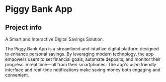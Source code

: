 # Piggy Bank App

## Project info

A Smart and Interactive Digital Savings Solution.

The Piggy Bank App is a streamlined and intuitive digital platform designed to enhance personal savings. By leveraging modern technology, the app empowers users to set financial goals, automate deposits, and monitor their progress in real time—all from their smartphones. The app's user-friendly interface and real-time notifications make saving money both engaging and convenient.

